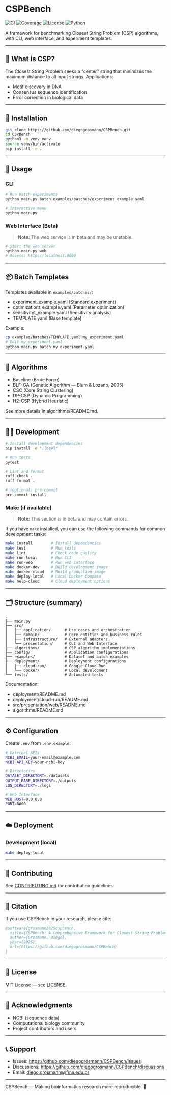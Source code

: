 # CSPBench

[![CI](https://github.com/diegogrosmann/CSPBench/workflows/CI/badge.svg)](https://github.com/diegogrosmann/CSPBench/actions)
[![Coverage](https://codecov.io/gh/diegogrosmann/CSPBench/branch/main/graph/badge.svg)](https://codecov.io/gh/diegogrosmann/CSPBench)
[![License](https://img.shields.io/badge/License-MIT-blue.svg)](LICENSE)
[![Python](https://img.shields.io/badge/python-3.8+-blue.svg)](https://www.python.org/downloads/)

A framework for benchmarking Closest String Problem (CSP) algorithms, with CLI, web interface, and experiment templates.

---

## 🔎 What is CSP?

The Closest String Problem seeks a "center" string that minimizes the maximum distance to all input strings. Applications:
- Motif discovery in DNA
- Consensus sequence identification
- Error correction in biological data

---

## 🚀 Installation

```bash
git clone https://github.com/diegogrosmann/CSPBench.git
cd CSPBench
python3 -m venv venv
source venv/bin/activate
pip install -e .
```

---

## 🧭 Usage

### CLI
```bash
# Run batch experiments
python main.py batch examples/batches/experiment_example.yaml

# Interactive menu
python main.py
```

### Web Interface (Beta)
> **Note:** The web service is in beta and may be unstable.

```bash
# Start the web server
python main.py web
# Access: http://localhost:8000
```

---

## 📦 Batch Templates

Templates available in `examples/batches/`:
- experiment_example.yaml    (Standard experiment)
- optimizationt_example.yaml (Parameter optimization)
- sensitivityt_example.yaml  (Sensitivity analysis)
- TEMPLATE.yaml              (Base template)

Example:
```bash
cp examples/batches/TEMPLATE.yaml my_experiment.yaml
# Edit my_experiment.yaml
python main.py batch my_experiment.yaml
```

---

## 🧠 Algorithms

- Baseline (Brute Force)
- BLF-GA (Genetic Algorithm — Blum & Lozano, 2005)
- CSC (Core String Clustering)
- DP-CSP (Dynamic Programming)
- H2-CSP (Hybrid Heuristic)

See more details in algorithms/README.md.

---

## 🧑‍💻 Development

```bash
# Install development dependencies
pip install -e ".[dev]"

# Run tests
pytest

# Lint and format
ruff check .
ruff format .

# (Optional) pre-commit
pre-commit install
```

### Make (if available)
> **Note:** This section is in beta and may contain errors.

If you have `make` installed, you can use the following commands for common development tasks:
```bash
make install        # Install dependencies
make test           # Run tests
make lint           # Check code quality
make run-local      # Run CLI
make run-web        # Run web interface
make docker-dev     # Build development image
make docker-cloud   # Build production image
make deploy-local   # Local Docker Compose
make help-cloud     # Cloud deployment options
```

---

## 🗂️ Structure (summary)

```
.
├── main.py
├── src/
│   ├── application/      # Use cases and orchestration
│   ├── domain/           # Core entities and business rules
│   ├── infrastructure/   # External adapters
│   └── presentation/     # CLI and Web Interface
├── algorithms/           # CSP algorithm implementations
├── config/               # Application configurations
├── examples/             # Dataset and batch examples
├── deployment/           # Deployment configurations
│   ├── cloud-run/        # Google Cloud Run
│   └── docker/           # Local development
└── tests/                # Automated tests
```

Documentation:
- deployment/README.md
- deployment/cloud-run/README.md
- src/presentation/web/README.md
- algorithms/README.md

---

## ⚙️ Configuration

Create `.env` from `.env.example`:
```bash
# External APIs
NCBI_EMAIL=your-email@example.com
NCBI_API_KEY=your-ncbi-key

# Directories
DATASET_DIRECTORY=./datasets
OUTPUT_BASE_DIRECTORY=./outputs
LOG_DIRECTORY=./logs

# Web Interface
WEB_HOST=0.0.0.0
PORT=8000
```

---

## ☁️ Deployment

### Development (local)
```bash
make deploy-local
```
---

## 🤝 Contributing

See [CONTRIBUTING.md](CONTRIBUTING.md) for contribution guidelines.

---

## 📝 Citation

If you use CSPBench in your research, please cite:
```bibtex
@software{grosmann2025cspbench,
  title={CSPBench: A Comprehensive Framework for Closest String Problem Benchmarking},
  author={Grosmann, Diego},
  year={2025},
  url={https://github.com/diegogrosmann/CSPBench}
}
```

---

## 📜 License

MIT License — see [LICENSE](LICENSE).

---

## 🙏 Acknowledgments

- NCBI (sequence data)
- Computational biology community
- Project contributors and users

---

## 📞 Support

- Issues: https://github.com/diegogrosmann/CSPBench/issues
- Discussions: https://github.com/diegogrosmann/CSPBench/discussions
- Email: diego.grosmann@ifma.edu.br

---

CSPBench — Making bioinformatics research more reproducible. 🧬
